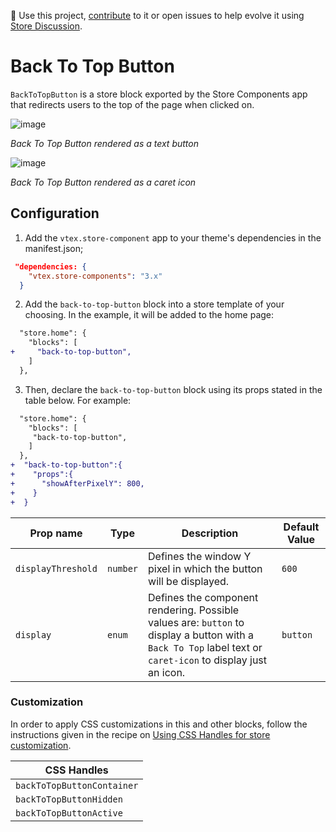 📢 Use this project, [contribute](https://github.com/vtex-apps/store-components) to it or open issues to help evolve it using [Store Discussion](https://github.com/vtex-apps/store-discussion).

# Back To Top Button

`BackToTopButton` is a store block exported by the Store Components app that redirects users to the top of the page when clicked on.

![image](https://user-images.githubusercontent.com/28419764/77644893-9238af80-6f40-11ea-8ceb-7355d0c12686.png)

*Back To Top Button rendered as a text button* 

![image](https://user-images.githubusercontent.com/28419764/79279983-a60f6b80-7e85-11ea-9a8d-48abd655e559.png)

*Back To Top Button rendered as a caret icon*

## Configuration

1. Add the `vtex.store-component` app to your theme's dependencies in the manifest.json;

```json
 "dependencies: {
    "vtex.store-components": "3.x"
  }
```

2. Add the `back-to-top-button` block into a store template of your choosing. In the example, it will be added to the home page:

```diff
  "store.home": {
    "blocks": [
+     "back-to-top-button",
    ]
  },
```

3. Then, declare the `back-to-top-button` block using its props stated in the table below. For example:

```diff
  "store.home": {
    "blocks": [
     "back-to-top-button",
    ]
  },
+  "back-to-top-button":{
+    "props":{
+      "showAfterPixelY": 800,
+    }
+  }
```

| Prop name          | Type           | Description                                                       | Default Value |
| ------------------ | -------------- | ----------------------------------------------------------------- | ------------- |
| `displayThreshold` | `number`       | Defines the window Y pixel in which the button will be displayed. | `600`          |
| `display`          | `enum`         | Defines the component rendering. Possible values are: `button` to display a button with a `Back To Top` label text or `caret-icon` to display just an icon.                                                                     | `button`        |


### Customization

In order to apply CSS customizations in this and other blocks, follow the instructions given in the recipe on [Using CSS Handles for store customization](https://vtex.io/docs/recipes/style/using-css-handles-for-store-customization).

| CSS Handles                |
| -------------------------- |
| `backToTopButtonContainer` |
| `backToTopButtonHidden`    |
| `backToTopButtonActive`    |
